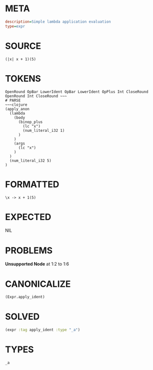 # META
~~~ini
description=Simple lambda application evaluation
type=expr
~~~
# SOURCE
~~~roc
(|x| x + 1)(5)
~~~
# TOKENS
~~~text
OpenRound OpBar LowerIdent OpBar LowerIdent OpPlus Int CloseRound OpenRound Int CloseRound ~~~
# PARSE
~~~clojure
(apply_anon
  (lambda
    (body
      (binop_plus
        (lc "x")
        (num_literal_i32 1)
      )
    )
    (args
      (lc "x")
    )
  )
  (num_literal_i32 5)
)
~~~
# FORMATTED
~~~roc
\x -> x + 1(5)
~~~
# EXPECTED
NIL
# PROBLEMS
**Unsupported Node**
at 1:2 to 1:6

# CANONICALIZE
~~~clojure
(Expr.apply_ident)
~~~
# SOLVED
~~~clojure
(expr :tag apply_ident :type "_a")
~~~
# TYPES
~~~roc
_a
~~~

